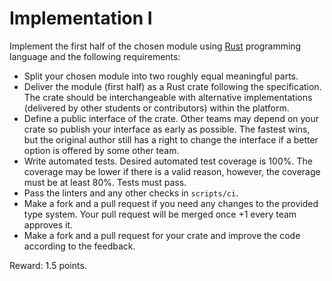 # Implementation I
  
Implement the first half of the chosen module using [Rust](https://www.rust-lang.org/) programming language and the following requirements:

* Split your chosen module into two roughly equal meaningful parts.
* Deliver the module (first half) as a Rust crate following the specification. The crate should be interchangeable with alternative implementations (delivered by other students or contributors) within the platform.
* Define a public interface of the crate. Other teams may depend on your crate so publish your interface as early as possible. The fastest wins, but the original author still has a right to change the interface if a better option is offered by some other team.
* Write automated tests. Desired automated test coverage is 100%. The coverage may be lower if there is a valid reason, however, the coverage must be at least 80%. Tests must pass.
* Pass the linters and any other checks in `scripts/ci`.
* Make a fork and a pull request if you need any changes to the provided type system. Your pull request will be merged once +1 every team approves it.
* Make a fork and a pull request for your crate and improve the code according to the feedback.

Reward: 1.5 points.
